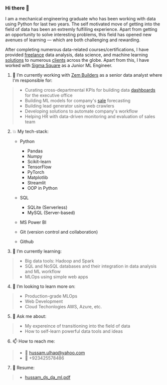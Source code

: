 ### Hi there 👋
I am a mechanical engineering graduate who has been working with data using Python for last two years. The self motivated move of getting into the field of data has been an extremly fulfilling experience. Apart from getting an opportunity to solve interesting problems, this field has opened new avenues of learning — which are both challenging and rewarding.

After completing numerous data-related courses/certifications, I have provided [freelance](https://www.fiverr.com/hussamulhaq375) data analysis, data science, and machine learning [solutions](https://app.powerbi.com/view?r=eyJrIjoiODQwMjJhMDEtYTk1My00NTMzLWEyZTQtMDU1ZTNkOThiNmZkIiwidCI6IjJiMWQyN2NmLWJhZDMtNDhmYi04OGE2LWQxYTUzOTNjNGVhNyIsImMiOjl9&embedImagePlaceholder=true&pageName=ReportSection86c1ecb64f7037fb7f83) to numerous [clients](https://www.rtfisher.com/) across the globe. Apart from this, I have worked with [Sigma Square](https://www.upwork.com/ag/sigmasquare/) as a Junior ML Engineer.

1. 🔭 I’m currently working with [Zem Builders](https://zembuilders.com/) as a senior data analyst where I'm responsible for:
> - Curating cross-departmental KPIs for building data [dashboards](https://app.powerbi.com/view?r=eyJrIjoiZDExZjk1OTgtYzE5Zi00OGMzLWE2NzUtZDM0NmNjNmI0MzA0IiwidCI6IjJiMWQyN2NmLWJhZDMtNDhmYi04OGE2LWQxYTUzOTNjNGVhNyIsImMiOjl9&embedImagePlaceholder=true) for the executive office 
> - Building ML models for company's [sale](https://app.powerbi.com/view?r=eyJrIjoiOTNjOWIwYmUtZWU1MS00ODJmLWJjZGItM2I1NjMzMTk5MDY3IiwidCI6IjJiMWQyN2NmLWJhZDMtNDhmYi04OGE2LWQxYTUzOTNjNGVhNyIsImMiOjl9) forecasting
> - Building lead generator using web crawlers
> - Developing solutions to automate company's workflow
> - Helping HR with data-driven monitoring and evaluation of sales team

2. :boom: My tech-stack:
    * Python
        * Pandas
        * Numpy
        * Scikit-learn
        * TensorFlow
        * PyTorch
        * Matplotlib
        * Streamlit
        * OOP in Python
    * SQL
        * SQLite (Serverless)
        * MySQL (Server-based)
   
    * MS Power BI
    * Git (version control and collaboration)
    * Github

3. 🌱 I’m currently learning:
> - Big data tools: Hadoop and Spark
> - SQL and NoSQL databases and their integration in data analysis and ML workflow
> - MLOps using simple web apps

4. 👯 I’m looking to learn more on:
> - Production-grade MLOps
> - Web Development
> - Cloud Techonlogies AWS, Azure, etc.

5. 💬 Ask me about:
> - My expereince of transitioning into the field of data
> - How to self-learn powerful data tools and ideas

6. 📫 How to reach me:
> - :email: hussam.ulhaq@yahoo.com
> - :iphone: +923425578486

7. :page_facing_up: Resume:
> - [hussam_ds_da_ml.pdf](https://github.com/hussam95/hussam95/files/9125784/hussam_ds_da_ml.pdf)

